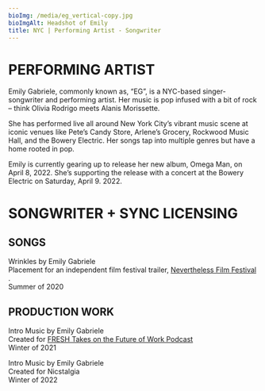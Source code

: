 ```yaml
---
bioImg: /media/eg_vertical-copy.jpg
bioImgAlt: Headshot of Emily
title: NYC | Performing Artist - Songwriter
---
```

# <b>PERFORMING ARTIST</b>

Emily Gabriele, commonly known as, “EG”, is a NYC-based singer-songwriter and performing artist. Her music is pop infused with a bit of rock – think Olivia Rodrigo meets Alanis Morissette.  

She has performed live all around New York City’s vibrant music scene at iconic venues like Pete’s Candy Store, Arlene’s Grocery, Rockwood Music Hall, and the Bowery Electric. Her songs tap into multiple genres but have a home rooted in pop. 

Emily is currently gearing up to release her new album, Omega Man, on April 8, 2022. She’s supporting the release with a concert at the Bowery Electric on Saturday, April 9. 2022. 

# SONGWRITER + SYNC LICENSING

## SONGS

Wrinkles by Emily Gabriele<br>
Placement for an independent film festival trailer, <a href="https://vimeo.com/427415383">Nevertheless Film Festival</a> .  
Summer of 2020

## PRODUCTION WORK

Intro Music by Emily Gabriele<br> 
Created for <a href="https://open.spotify.com/show/5Z3z4C5rhSXT6rGUIPlLxt?si=4842d11d784746ab">FRESH Takes on the Future of Work Podcast</a>   
Winter of 2021

Intro Music by Emily Gabriele<br>
Created for Nicstalgia<br> 
Winter of 2022
